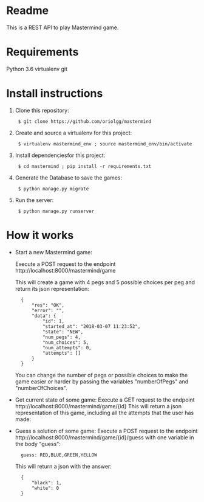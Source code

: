 # Readme #

This is a REST API to play Mastermind game.

# Requirements #

Python 3.6
virtualenv
git

# Install instructions #

1. Clone this repository:

        $ git clone https://github.com/oriolgg/mastermind

2. Create and source a virtualenv for this project:

        $ virtualenv mastermind_env ; source mastermind_env/bin/activate

3. Install dependenciesfor this project:

        $ cd mastermind ; pip install -r requirements.txt

4. Generate the Database to save the games:

        $ python manage.py migrate

5. Run the server:

        $ python manage.py runserver

# How it works #

- Start a new Mastermind game:

    Execute a POST request to the endpoint http://localhost:8000/mastermind/game

    This will create a game with 4 pegs and 5 possible choices per peg and return its json representation:

        {
            "res": "OK",
            "error": "",
            "data": {
                "id": 1,
                "started_at": "2018-03-07 11:23:52",
                "state": "NEW",
                "num_pegs": 4,
                "num_choices": 5,
                "num_attempts": 0,
                "attempts": []
            }
        }

    You can change the number of pegs or possible choices to make the game easier or harder by passing the variables "numberOfPegs" and "numberOfChoices".

- Get current state of some game:
    Execute a GET request to the endpoint http://localhost:8000/mastermind/game/{id}
    This will return a json representation of this game, including all the attempts that the user has made:

- Guess a solution of some game:
    Execute a POST request to the endpoint http://localhost:8000/mastermind/game/{id}/guess with one variable in the body "guess":

        guess: RED,BLUE,GREEN,YELLOW

    This will return a json with the answer:

        {
            "black": 1,
            "white": 0
        }
